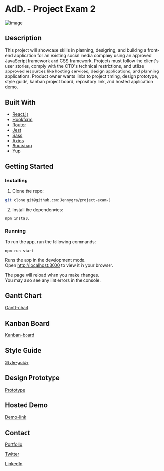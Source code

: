 # AdD. - Project Exam 2

![image](https://www.linkpicture.com/q/Skjermbilde-2023-02-27-kl.09.07.13.png)

## Description

This project will showcase skills in planning, designing, and building a front-end application for an existing social media company using an approved JavaScript framework and CSS framework. Projects must follow the client's user stories, comply with the CTO's technical restrictions, and utilize approved resources like hosting services, design applications, and planning applications. Product owner wants links to project timing, design prototype, style guide, kanban project board, repository link, and hosted application demo.

## Built With

- [React.js](https://reactjs.org/)
- [Hookform](https://react-hook-form.com)
- [Router](https://reactrouter.com/en/main)
- [Jest](https://jestjs.io)
- [Sass](https://sass-lang.com)
- [Axios](https://axios-http.com/docs/intro)
- [Bootstrap](https://getbootstrap.com)
- [Yup](https://www.npmjs.com/package/yup)

## Getting Started

### Installing

1. Clone the repo:

```bash
git clone git@github.com:Jennygra/project-exam-2
```

2. Install the dependencies:

```
npm install
```

### Running

To run the app, run the following commands:

```bash
npm run start
```

Runs the app in the development mode.\
Open [http://localhost:3000](http://localhost:3000) to view it in your browser.

The page will reload when you make changes.\
You may also see any lint errors in the console.

## Gantt Chart

[Gantt-chart](https://view.monday.com/1157635304-a9e1a75484c64cf80725e22437b078b2?r=euc1)

## Kanban Board

[Kanban-board](https://trello.com/invite/b/g7jRwL1X/ATTI01d98f979e3be7c2f700a799f1108e74E047B7E5/kanban-board)

## Style Guide

[Style-guide](https://xd.adobe.com/view/623cc6b3-d5d1-4cca-bcfa-be4643c22b04-376f/)

## Design Prototype

[Prototype](https://xd.adobe.com/view/b67d856d-40f0-4fd5-af46-9fbd2907867b-e32e/)

## Hosted Demo

[Demo-link](https://cheerful-treacle-21b1ed.netlify.app)

## Contact

[Portfolio](https://comforting-parfait-fe7cbf.netlify.app/index.html)

[Twitter](https://twitter.com/jennyjen_gra)

[LinkedIn](https://www.linkedin.com/in/jenny-gramdal-6b904420a)

